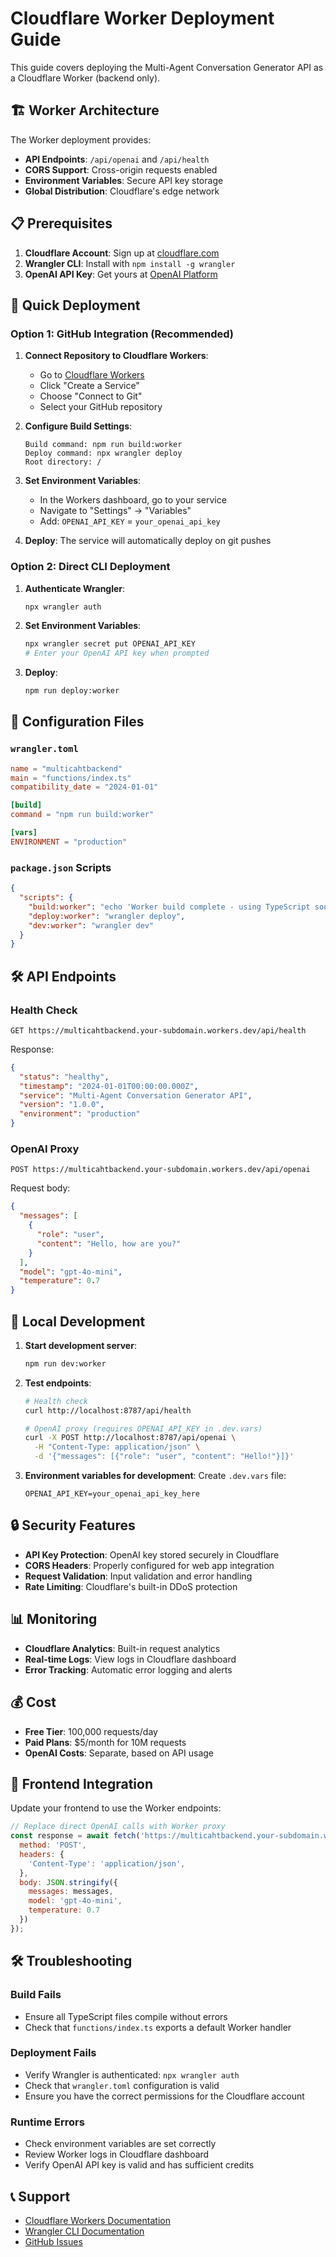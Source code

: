 # Cloudflare Worker Deployment Guide

This guide covers deploying the Multi-Agent Conversation Generator API as a Cloudflare Worker (backend only).

## 🏗️ Worker Architecture

The Worker deployment provides:
- **API Endpoints**: `/api/openai` and `/api/health`
- **CORS Support**: Cross-origin requests enabled
- **Environment Variables**: Secure API key storage
- **Global Distribution**: Cloudflare's edge network

## 📋 Prerequisites

1. **Cloudflare Account**: Sign up at [cloudflare.com](https://cloudflare.com)
2. **Wrangler CLI**: Install with `npm install -g wrangler`
3. **OpenAI API Key**: Get yours at [OpenAI Platform](https://platform.openai.com/account/api-keys)

## 🚀 Quick Deployment

### Option 1: GitHub Integration (Recommended)

1. **Connect Repository to Cloudflare Workers**:
   - Go to [Cloudflare Workers](https://workers.cloudflare.com/)
   - Click "Create a Service"
   - Choose "Connect to Git"
   - Select your GitHub repository

2. **Configure Build Settings**:
   ```
   Build command: npm run build:worker
   Deploy command: npx wrangler deploy
   Root directory: /
   ```

3. **Set Environment Variables**:
   - In the Workers dashboard, go to your service
   - Navigate to "Settings" → "Variables"
   - Add: `OPENAI_API_KEY` = `your_openai_api_key`

4. **Deploy**: The service will automatically deploy on git pushes

### Option 2: Direct CLI Deployment

1. **Authenticate Wrangler**:
   ```bash
   npx wrangler auth
   ```

2. **Set Environment Variables**:
   ```bash
   npx wrangler secret put OPENAI_API_KEY
   # Enter your OpenAI API key when prompted
   ```

3. **Deploy**:
   ```bash
   npm run deploy:worker
   ```

## 🔧 Configuration Files

### `wrangler.toml`
```toml
name = "multicahtbackend"
main = "functions/index.ts"
compatibility_date = "2024-01-01"

[build]
command = "npm run build:worker"

[vars]
ENVIRONMENT = "production"
```

### `package.json` Scripts
```json
{
  "scripts": {
    "build:worker": "echo 'Worker build complete - using TypeScript sources directly'",
    "deploy:worker": "wrangler deploy",
    "dev:worker": "wrangler dev"
  }
}
```

## 🛠️ API Endpoints

### Health Check
```
GET https://multicahtbackend.your-subdomain.workers.dev/api/health
```

Response:
```json
{
  "status": "healthy",
  "timestamp": "2024-01-01T00:00:00.000Z",
  "service": "Multi-Agent Conversation Generator API",
  "version": "1.0.0",
  "environment": "production"
}
```

### OpenAI Proxy
```
POST https://multicahtbackend.your-subdomain.workers.dev/api/openai
```

Request body:
```json
{
  "messages": [
    {
      "role": "user",
      "content": "Hello, how are you?"
    }
  ],
  "model": "gpt-4o-mini",
  "temperature": 0.7
}
```

## 🧪 Local Development

1. **Start development server**:
   ```bash
   npm run dev:worker
   ```

2. **Test endpoints**:
   ```bash
   # Health check
   curl http://localhost:8787/api/health
   
   # OpenAI proxy (requires OPENAI_API_KEY in .dev.vars)
   curl -X POST http://localhost:8787/api/openai \
     -H "Content-Type: application/json" \
     -d '{"messages": [{"role": "user", "content": "Hello!"}]}'
   ```

3. **Environment variables for development**:
   Create `.dev.vars` file:
   ```
   OPENAI_API_KEY=your_openai_api_key_here
   ```

## 🔒 Security Features

- **API Key Protection**: OpenAI key stored securely in Cloudflare
- **CORS Headers**: Properly configured for web app integration
- **Request Validation**: Input validation and error handling
- **Rate Limiting**: Cloudflare's built-in DDoS protection

## 📊 Monitoring

- **Cloudflare Analytics**: Built-in request analytics
- **Real-time Logs**: View logs in Cloudflare dashboard
- **Error Tracking**: Automatic error logging and alerts

## 💰 Cost

- **Free Tier**: 100,000 requests/day
- **Paid Plans**: $5/month for 10M requests
- **OpenAI Costs**: Separate, based on API usage

## 🔄 Frontend Integration

Update your frontend to use the Worker endpoints:

```javascript
// Replace direct OpenAI calls with Worker proxy
const response = await fetch('https://multicahtbackend.your-subdomain.workers.dev/api/openai', {
  method: 'POST',
  headers: {
    'Content-Type': 'application/json',
  },
  body: JSON.stringify({
    messages: messages,
    model: 'gpt-4o-mini',
    temperature: 0.7
  })
});
```

## 🛠️ Troubleshooting

### Build Fails
- Ensure all TypeScript files compile without errors
- Check that `functions/index.ts` exports a default Worker handler

### Deployment Fails
- Verify Wrangler is authenticated: `npx wrangler auth`
- Check that `wrangler.toml` configuration is valid
- Ensure you have the correct permissions for the Cloudflare account

### Runtime Errors
- Check environment variables are set correctly
- Review Worker logs in Cloudflare dashboard
- Verify OpenAI API key is valid and has sufficient credits

## 📞 Support

- [Cloudflare Workers Documentation](https://developers.cloudflare.com/workers/)
- [Wrangler CLI Documentation](https://developers.cloudflare.com/workers/wrangler/)
- [GitHub Issues](https://github.com/kedster/Multi-Agent-Conversation-Generator/issues)